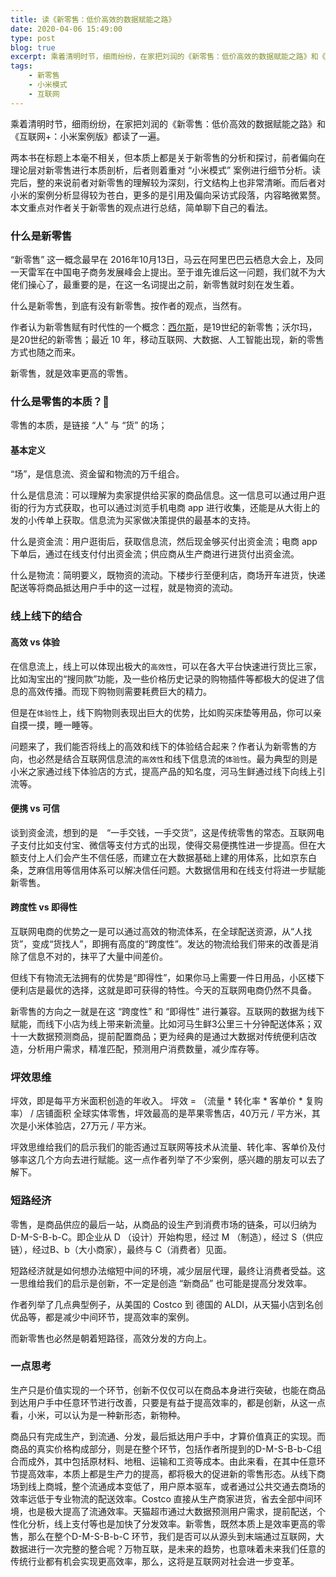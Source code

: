 ```yaml
---
title: 读《新零售：低价高效的数据赋能之路》
date: 2020-04-06 15:49:00
type: post
blog: true
excerpt: 乘着清明时节，细雨纷纷，在家把刘润的《新零售：低价高效的数据赋能之路》和《互联网+：小米案例版》都读了一遍。
tags:
    - 新零售
    - 小米模式
    - 互联网
---
```


乘着清明时节，细雨纷纷，在家把刘润的《新零售：低价高效的数据赋能之路》和《互联网+：小米案例版》都读了一遍。

两本书在标题上本毫不相关，但本质上都是关于新零售的分析和探讨，前者偏向在理论层对新零售进行本质剖析，后者则着重对 “小米模式” 案例进行细节分析。读完后，整的来说前者对新零售的理解较为深刻，行文结构上也非常清晰。而后者对小米的案例分析显得较为苍白，更多的是引用及偏向采访式段落，内容略微累赘。本文重点对作者关于新零售的观点进行总结，简单聊下自己的看法。

### 什么是新零售

“新零售” 这一概念最早在 2016年10月13日，马云在阿里巴巴云栖息大会上，及同一天雷军在中国电子商务发展峰会上提出。至于谁先谁后这一问题，我们就不为大佬们操心了，最重要的是，在这一名词提出之前，新零售就时刻在发生着。

什么是新零售，到底有没有新零售。按作者的观点，当然有。

作者认为新零售赋有时代性的一个概念：[西尔斯](https://baike.baidu.com/item/%E8%A5%BF%E5%B0%94%E6%96%AF/9705569?fr=aladdin)，是19世纪的新零售；沃尔玛，是20世纪的新零售；最近 10 年，移动互联网、大数据、人工智能出现，新的零售方式也随之而来。

新零售，就是效率更高的零售。

### 什么是零售的本质？

零售的本质，是链接 “人” 与 “货” 的场；

#### 基本定义

“场”，是信息流、资金留和物流的万千组合。

什么是信息流：可以理解为卖家提供给买家的商品信息。这一信息可以通过用户逛街的行为方式获取，也可以通过浏览手机电商 app 进行收集，还能是从大街上的发的小传单上获取。信息流为买家做决策提供的最基本的支持。

什么是资金流：用户逛街后，获取信息流，然后现金够买付出资金流；电商 app 下单后，通过在线支付付出资金流；供应商从生产商进行进货付出资金流。

什么是物流：简明要义，既物资的流动。下楼步行至便利店，商场开车进货，快递配送等将商品抵达用户手中的这一过程，就是物资的流动。

### 线上线下的结合

#### 高效 vs 体验

在信息流上，线上可以体现出极大的`高效性`，可以在各大平台快速进行货比三家，比如淘宝出的“搜同款”功能，及一些价格历史记录的购物插件等都极大的促进了信息的高效传播。而现下购物则需要耗费巨大的精力。

但是在`体验性`上，线下购物则表现出巨大的优势，比如购买床垫等用品，你可以亲自摸一摸，睡一睡等。

问题来了，我们能否将线上的高效和线下的体验结合起来？作者认为新零售的方向，也必然是结合互联网信息流的`高效性`和线下信息流的`体验性`。最为典型的则是小米之家通过线下体验店的方式，提高产品的知名度，河马生鲜通过线下向线上引流等。

#### 便携 vs 可信

谈到资金流，想到的是　“一手交钱，一手交货”，这是传统零售的常态。互联网电子支付比如支付宝、微信等支付方式的出现，使得交易便携性进一步提高。但在大额支付上人们会产生不信任感，而建立在大数据基础上建的用体系，比如京东白条，芝麻信用等信用体系可以解决信任问题。大数据信用和在线支付将进一步赋能新零售。


#### 跨度性 vs 即得性

互联网电商的优势之一是可以通过高效的物流体系，在全球配送资源，从“人找货”，变成“货找人”，即拥有高度的“跨度性”。发达的物流给我们带来的改善是消除了信息不对的，抹平了大量中间差价。

但线下有物流无法拥有的优势是“即得性”，如果你马上需要一件日用品，小区楼下便利店是最优的选择，这就是即可获得的特性。今天的互联网电商仍然不具备。

新零售的方向之一就是在这 “跨度性” 和 “即得性” 进行兼容。互联网的数据为线下赋能，而线下小店为线上带来新流量。比如河马生鲜3公里三十分钟配送体系；双十一大数据预测商品，提前配置商品；更为经典的是通过大数据对传统便利店改造，分析用户需求，精准匹配，预测用户消费数量，减少库存等。

### 坪效思维

坪效，即是每平方米面积创造的年收入。
坪效 = （流量  * 转化率 * 客单价 * 复购率） /  店铺面积
全球实体零售，坪效最高的是苹果零售店，40万元 / 平方米，其次是小米体验店，27万元 / 平方米。

坪效思维给我们的启示我们的能否通过互联网等技术从流量、转化率、客单价及付够率这几个方向去进行赋能。这一点作者列举了不少案例，感兴趣的朋友可以去了解下。

### 短路经济

零售，是商品供应的最后一站，从商品的设生产到消费市场的链条，可以归纳为D-M-S-B-b-C。即企业从 D （设计）开始构思，经过 M （制造），经过 S（供应链），经过B、b（大小商家），最终与 C（消费者）见面。

短路经济就是如何想办法缩短中间的环境，减少层层代理，最终让消费者受益。这一思维给我们的启示是创新，不一定是创造 “新商品” 也可能是提高分发效率。

作者列举了几点典型例子，从美国的 Costco 到 德国的 ALDI，从天猫小店到名创优品等，都是减少中间环节，提高效率的案例。

而新零售也必然是朝着短路径，高效分发的方向上。

### 一点思考

生产只是价值实现的一个环节，创新不仅仅可以在商品本身进行突破，也能在商品到达用户手中任意环节进行改善，只要是有益于提高效率的，都是创新，从这一点看，小米，可以认为是一种新形态，新物种。

商品只有完成生产，到流通、分发，最后抵达用户手中，才算价值真正的实现。而商品的真实价格构成部分，则是在整个环节，包括作者所提到的D-M-S-B-b-C组合而成外，其中包括原材料、地租、运输和工资等成本。由此来看，在其中任意环节提高效率，本质上都是生产力的提高，都将极大的促进新的零售形态。从线下商场到线上商城，整个流通成本变低了，用户原本驱车，或者通过公共交通去商场的效率远低于专业物流的配送效率。Costco 直接从生产商家进货，省去全部中间环境，也是极大提高了流通效率。天猫超市通过大数据预测用户需求，提前配送，个性化分析，线上支付等也是加快了分发效率。新零售，既然本质上是效率更高的零售，那么在整个D-M-S-B-b-C 环节，我们是否可以从源头到末端通过互联网，大数据进行一次完整的整合呢？万物互联，是未来的趋势，也意味着未来我们任意的传统行业都有机会实现更高效率，那么，这将是互联网对社会进一步变革。
